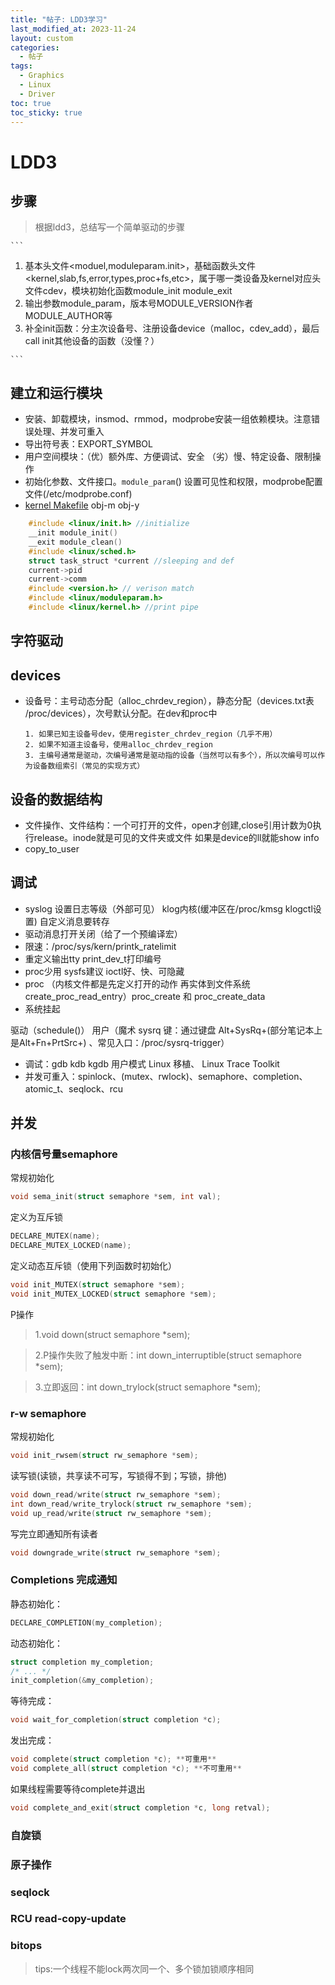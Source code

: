 ```yaml
---
title: "帖子: LDD3学习"
last_modified_at: 2023-11-24
layout: custom
categories:
  - 帖子
tags:
  - Graphics
  - Linux
  - Driver
toc: true
toc_sticky: true
--- 
```


# LDD3

## 步骤
> 根据ldd3，总结写一个简单驱动的步骤

    ```
  1. 基本头文件<moduel,moduleparam.init>，基础函数头文件<kernel,slab,fs,error,types,proc+fs,etc>，属于哪一类设备及kernel对应头文件cdev，模块初始化函数module_init module_exit
  2. 输出参数module_param，版本号MODULE_VERSION作者MODULE_AUTHOR等
  3. 补全init函数：分主次设备号、注册设备device（malloc，cdev_add），最后call init其他设备的函数（没懂？）

    ```


## 建立和运行模块

* 安装、卸载模块，insmod、rmmod，modprobe安装一组依赖模块。注意错误处理、并发可重入
* 导出符号表：EXPORT_SYMBOL
* 用户空间模块：（优）额外库、方便调试、安全 （劣）慢、特定设备、限制操作
* 初始化参数、文件接口。`module_param`() 设置可见性和权限，modprobe配置文件(/etc/modprobe.conf)
* [kernel Makefile](https://github.com/torvalds/linux/blob/master/Documentation/kbuild/makefiles.rst) obj-m obj-y

```c
    #include <linux/init.h> //initialize
    __init module_init()
    __exit module_clean()
    #include <linux/sched.h>
    struct task_struct *current //sleeping and def
    current->pid
    current->comm
    #include <version.h> // verison match
    #include <linux/moduleparam.h>
    #include <linux/kernel.h> //print pipe
```

## 字符驱动

## devices

* 设备号：主号动态分配（alloc_chrdev_region），静态分配（devices.txt表 /proc/devices），次号默认分配。在dev和proc中
    
    ```
    1. 如果已知主设备号dev，使用register_chrdev_region（几乎不用） 
    2. 如果不知道主设备号，使用alloc_chrdev_region 
    3. 主编号通常是驱动，次编号通常是驱动指的设备（当然可以有多个），所以次编号可以作为设备数组索引（常见的实现方式） 
    ```


## 设备的数据结构
* 文件操作、文件结构：一个可打开的文件，open才创建,close引用计数为0执行release。inode就是可见的文件夹或文件 如果是device的ll就能show info
* copy_to_user

## 调试
* syslog 设置日志等级（外部可见） klog内核(缓冲区在/proc/kmsg klogctl设置)  自定义消息要转存
* 驱动消息打开关闭（给了一个预编译宏）
* 限速：/proc/sys/kern/printk_ratelimit
* 重定义输出tty print_dev_t打印编号
* proc少用 sysfs建议 ioctl好、快、可隐藏
* proc （内核文件都是先定义打开的动作 再实体到文件系统create_proc_read_entry）proc_create 和 proc_create_data
* 系统挂起 



驱动（schedule()） 用户（魔术 sysrq 键：通过键盘 Alt+SysRq+<command key>(部分笔记本上是Alt+Fn+PrtSrc+<command key>) 、常见入口：/proc/sysrq-trigger）



* 调试：gdb kdb kgdb 用户模式 Linux 移植、 Linux Trace Toolkit 
* 并发可重入：spinlock、(mutex、rwlock)、semaphore、completion、atomic_t、seqlock、rcu

## 并发

### 内核信号量semaphore

常规初始化 

```cpp
void sema_init(struct semaphore *sem, int val);
```

定义为互斥锁 

```cpp
DECLARE_MUTEX(name);
DECLARE_MUTEX_LOCKED(name);
```

定义动态互斥锁（使用下列函数时初始化）

```cpp
void init_MUTEX(struct semaphore *sem);
void init_MUTEX_LOCKED(struct semaphore *sem);
```

P操作

> 1.void down(struct semaphore *sem);

> 2.P操作失败了触发中断：int down_interruptible(struct semaphore *sem); 

> 3.立即返回：int down_trylock(struct semaphore *sem);

### r-w semaphore

常规初始化

```cpp
void init_rwsem(struct rw_semaphore *sem); 
```

读写锁(读锁，共享读不可写，写锁得不到；写锁，排他)

```cpp
void down_read/write(struct rw_semaphore *sem);
int down_read/write_trylock(struct rw_semaphore *sem);
void up_read/write(struct rw_semaphore *sem);
```

写完立即通知所有读者 

```cpp
void downgrade_write(struct rw_semaphore *sem);
```

### Completions 完成通知

静态初始化：

```cpp
DECLARE_COMPLETION(my_completion);
```
动态初始化：

```cpp
struct completion my_completion;
/* ... */
init_completion(&my_completion);
```
等待完成：

```cpp
void wait_for_completion(struct completion *c);
```


发出完成：

```cpp
void complete(struct completion *c); **可重用**
void complete_all(struct completion *c); **不可重用**
```

如果线程需要等待complete并退出

```cpp
void complete_and_exit(struct completion *c, long retval);
```


### 自旋锁

### 原子操作

### seqlock

### RCU read-copy-update

### bitops
> tips:一个线程不能lock两次同一个、多个锁加锁顺序相同

